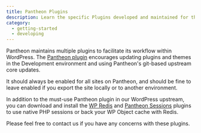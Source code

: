 ```yaml
---
title: Pantheon Plugins
description: Learn the specific Plugins developed and maintained for the Pantheon workflow.
category:
  - getting-started
  - developing
---
```

Pantheon maintains multiple plugins to facilitate its workflow within WordPress. The [Pantheon plugin](https://github.com/pantheon-systems/WordPress/tree/master/wp-content/mu-plugins/pantheon) encourages updating plugins and themes in the Development environment and using Pantheon's git-based upstream core updates.

It should always be enabled for all sites on Pantheon, and should be fine to leave enabled if you export the site locally or to another environment.

In addition to the must-use Pantheon plugin in our WordPress upstream, you can download and install the [WP Redis](https://wordpress.org/plugins/wp-redis/) and [Pantheon Sessions](https://wordpress.org/plugins/wp-native-php-sessions/) plugins to use native PHP sessions or back your WP Object cache with Redis.

Please feel free to contact us if you have any concerns with these plugins.
